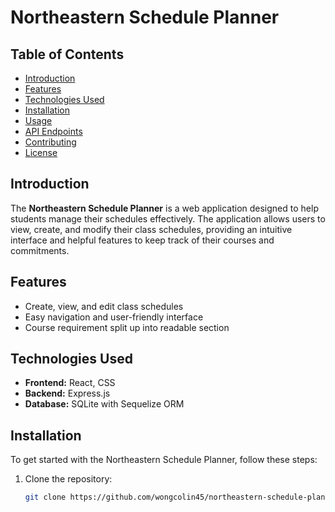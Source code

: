 # Northeastern Schedule Planner

## Table of Contents
- [Introduction](#introduction)
- [Features](#features)
- [Technologies Used](#technologies-used)
- [Installation](#installation)
- [Usage](#usage)
- [API Endpoints](#api-endpoints)
- [Contributing](#contributing)
- [License](#license)

## Introduction
The **Northeastern Schedule Planner** is a web application designed to help students manage their schedules effectively. The application allows users to view, create, and modify their class schedules, providing an intuitive interface and helpful features to keep track of their courses and commitments.

## Features
- Create, view, and edit class schedules
- Easy navigation and user-friendly interface
- Course requirement split up into readable section

## Technologies Used
- **Frontend:** React, CSS
- **Backend:** Express.js
- **Database:** SQLite with Sequelize ORM

## Installation
To get started with the Northeastern Schedule Planner, follow these steps:

1. Clone the repository:
   ```bash
   git clone https://github.com/wongcolin45/northeastern-schedule-planner.git
